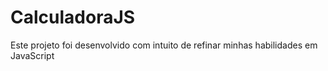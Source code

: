 # CalculadoraJS
Este projeto foi desenvolvido com intuito de refinar minhas habilidades em JavaScript
